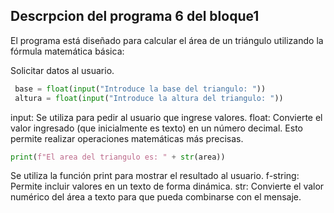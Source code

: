## Descrpcion del programa 6 del bloque1
 El programa está diseñado para calcular el área de un triángulo utilizando la fórmula matemática básica:

Solicitar datos al usuario.
```Python 
 base = float(input("Introduce la base del triangulo: "))
 altura = float(input("Introduce la altura del triangulo: "))
```
input: Se utiliza para pedir al usuario que ingrese valores.
float: Convierte el valor ingresado (que inicialmente es texto) en un número decimal.
Esto permite realizar operaciones matemáticas más precisas.
``` Python
print(f"El area del triangulo es: " + str(area))
```
Se utiliza la función print para mostrar el resultado al usuario.
f-string: Permite incluir valores en un texto de forma dinámica.
str: Convierte el valor numérico del área a texto para que pueda combinarse con el mensaje.
